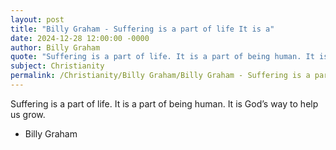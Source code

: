 ```yaml
---
layout: post
title: "Billy Graham - Suffering is a part of life It is a"
date: 2024-12-28 12:00:00 -0000
author: Billy Graham
quote: "Suffering is a part of life. It is a part of being human. It is God’s way to help us grow."
subject: Christianity
permalink: /Christianity/Billy Graham/Billy Graham - Suffering is a part of life It is a
---
```


Suffering is a part of life. It is a part of being human. It is God’s way to help us grow.

- Billy Graham
